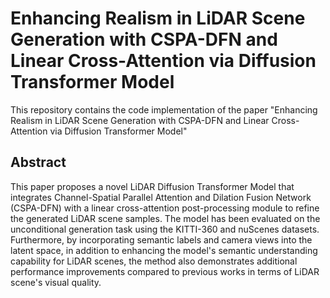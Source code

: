 # Enhancing Realism in LiDAR Scene Generation with CSPA-DFN and Linear Cross-Attention via Diffusion Transformer Model
This repository contains the code implementation of the paper "Enhancing Realism in LiDAR Scene Generation with CSPA-DFN and Linear Cross-Attention via Diffusion Transformer Model"

## Abstract
This paper proposes a novel LiDAR Diffusion Transformer Model that integrates Channel-Spatial Parallel Attention and Dilation Fusion Network (CSPA-DFN) with a linear cross-attention post-processing module to refine the generated LiDAR scene samples. The model has been evaluated on the unconditional generation task using the KITTI-360 and nuScenes datasets. Furthermore, by incorporating semantic labels and camera views into the latent space, in addition to enhancing the model's semantic understanding capability for LiDAR scenes, the method also demonstrates additional performance improvements compared to previous works in terms of LiDAR scene's visual quality.
